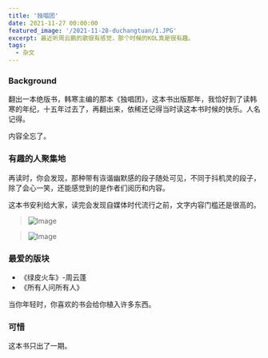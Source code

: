 ```yaml
---
title: '独唱团'
date: 2021-11-27 00:00:00
featured_image: '/2021-11-28-duchangtuan/1.JPG'
excerpt: 最近听周云鹏的歌很有感觉，那个时候的KOL真是很有趣。
tags:
  - 杂文
---
```


### Background
翻出一本绝版书，韩寒主编的那本《独唱团》，这本书出版那年，我恰好到了读韩寒的年纪，十五年过去了，再翻出来，依稀还记得当时读这本书时候的快乐。人名记得。

内容全忘了。

### 有趣的人聚集地
再读时，你会发现，那种带有诙谐幽默感的段子随处可见，不同于抖机灵的段子，除了会心一笑，还能感觉到的是作者们阅历和内容。

这本书安利给大家，读完会发现自媒体时代流行之前，文字内容门槛还是很高的。

> ![Image](/2021-11-28-duchangtuan/1.JPG)

> ![Image](/2021-11-28-duchangtuan/2.JPG)

### 最爱的版块
* 《绿皮火车》-周云蓬
* 《所有人问所有人》

当你年轻时，你喜欢的书会给你植入许多东西。

### 可惜
这本书只出了一期。
